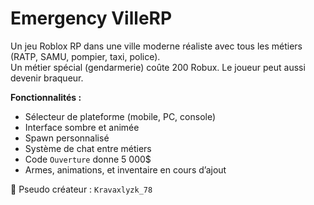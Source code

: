 # Emergency VilleRP

Un jeu Roblox RP dans une ville moderne réaliste avec tous les métiers (RATP, SAMU, pompier, taxi, police).  
Un métier spécial (gendarmerie) coûte 200 Robux. Le joueur peut aussi devenir braqueur.  

**Fonctionnalités :**
- Sélecteur de plateforme (mobile, PC, console)
- Interface sombre et animée
- Spawn personnalisé
- Système de chat entre métiers
- Code `Ouverture` donne 5 000$
- Armes, animations, et inventaire en cours d’ajout

👤 Pseudo créateur : `Kravaxlyzk_78`
